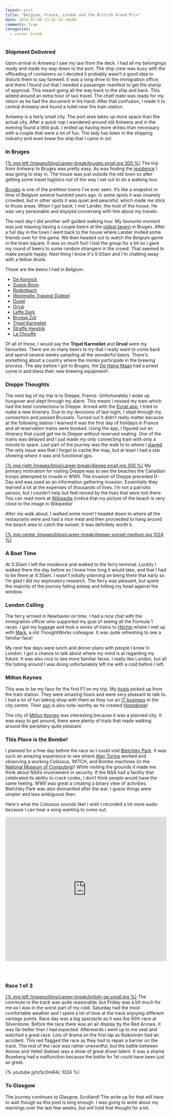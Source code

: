 ```yaml
---
layout: post
title: "Belgium, France, London and the British Grand Prix"
date: 2014-07-08 13:42:19 +0100
comments: true
categories:
  - career break
---
```

### Shipment Delivered

Upon arrival in Antwerp I saw my taxi from the deck. I had all my belongings ready and made my way down
to the port. The ship crew was busy with the offloading of containers so I decided it probably wasn’t a good idea
to disturb them to say farewell. It was a long drive to the immigration office, and there I found out that I needed
a passenger manifest to get the stamp of approval. This meant going all the way back to the ship and back. This
added around an extra hour of taxi travel. The chief mate was ready for my return as he had the document in his
hand. After that confusion, I made it to central Antwerp and found a hotel near the train station.

Antwerp is a fairly small city. The port area takes up more space than the actual city. After a quick nap I wandered
around old Antwerp and in the evening found a little pub. I ended up having more drinks than necessary with a couple
that were a lot of fun. The lady has been in the shipping industry and even knew the ship that I came in on!

### In Bruges

[{% img left /images/blog/career-break/bruges.small.jpg 300 %}](/images/blog/career-break/bruges.jpg) The trip
from Antwerp to Bruges was pretty easy. As was finding the [residence][airbnb-bruges] I was going to stay in. The house was
just outside the old town so after getting some travel logistics out of the way I set out to do a walking tour.

[Bruges](https://en.wikipedia.org/wiki/Bruges) is one of the prettiest towns I’ve ever seen. It’s like a snapshot
in time of Belgium several hundred years ago.  In some spots it was insanely crowded, but in other spots it
was quiet and peaceful, which made me stick to those areas. When I got back, I met Lander, the
host of the house. He was very personable and enjoyed conversing with him about my travels.

The next day I did another self guided walking tour. My favourite moment was just relaxing having a couple beers at the
[oldest tavern][vlissinghe] in Bruges. After a full day in the town I went back to the house where Lander invited some friends over for
the game. We then headed out to watch the Belgium game in the town square. It was so much fun! I lost the group for a
bit so I gave my round of beers to some random strangers in the crowd. That seemed to make people happy. Next thing I
know it's 5:00am and I'm chatting away with a fellow drunk.

These are the beers I had in Belgium:

* [De Koninck](http://www.dekoninck.be/en)
* [Gueze Boon](http://www.boon.be/en/our-beers/geuze-boon-old-style)
* [Rodenbach](http://www.rodenbach.be/)
* [Westmalle Trappist Dubbel](http://www.trappistwestmalle.be/en/page/dubbel.aspx)
* [Duvel](http://www.duvel.com/en-us)
* [Orval](http://www.orval.be/en/58/How-Orval-beer-is-made)
* [Leffe Dark](http://www.abbaye-de-leffe.be/the_beer/en_5_varieties_of_beer_article200.html)
* [Brugse Zot](http://www.halvemaan.be/index.php?id=15&L=2)
* [Tripel Karmeliet](http://www.bestbelgianspecialbeers.be/main_eng.html)
* [Straffe Hendrik](http://www.halvemaan.be/index.php?id=14&L=2)
* [La Chouffe](http://www.achouffe.be/en/beers#la-chouffe)

Of all of these, I would say the **Tripel Karmeliet** and **Orval** were my favourites. There are so many beers to try
that I really want to come back and spend several weeks sampling all the wonderful beers. There's something about
a country where the monks participate in the brewing process. The day before I got to Bruges, the [De Halve Maan](http://www.halvemaan.be/)
had a priest come in and bless their new brewing equipment!

[airbnb-bruges]: https://www.airbnb.co.uk/rooms/2176619
[vlissinghe]: http://fr.yelp.be/biz/caf%C3%A9-vlissinghe-brugge

### Dieppe Thoughts

The next leg of my trip is to Dieppe, France. Unfortunately I woke up hungover and slept through my alarm. This meant
I missed my train which had the best connections to Dieppe. Armed with the
[Eurail app](http://www.eurail.com/plan-your-trip/rail-planner-app), I tried to make a new itinerary.
Due to my decisions of last night, I slept through my connection and passed Brussels. Turned out it didn’t really matter
because at the following station I learned it was the first day of holidays in France and all reservation trains were booked.
Using the app, I figured out an itinerary that could get me to Dieppe without reserved seating. One of the trains was delayed
and I just made my only connecting train with only a minute to spare. Last part of the journey was the walk to to where
I [stayed][airbnb-dieppe]. The only issue was that I forgot to cache the map, but at least I had a star showing where it
was and functional gps.

[{% img right /images/blog/career-break/dieppe.small.jpg 300 %}](/images/blog/career-break/dieppe.jpg) My primary motivation
for visiting Dieppe was to see the beaches the Canadian troops attempted to invade in WWII. The
invasion of Dieppe preceded D-Day and was used as an information gathering invasion. Essentially they learned a lot at
the expenses of thousands of lives. I’m not a patriotic person, but I couldn’t help but feel moved by the lives that were lost
there. You can read more at [Wikipedia](https://en.wikipedia.org/wiki/Dieppe_Raid) (notice that my picture of the beach
is very close to the image in Wikipedia!

After my walk about, I walked some more! I headed down to where all the restaurants were and had a nice meal and then
proceeded to hang around the beach area to catch the sunset. It was definitely worth it.

[{% img center /images/blog/career-break/dieppe-sunset.medium.jpg 1024 %}](/images/blog/career-break/dieppe-sunset.jpg)

[airbnb-dieppe]: https://www.airbnb.co.uk/rooms/1157655

### A Boat Time

At 3:30am I left the residence and walked to the ferry terminal. Luckily I walked there the day before so I knew how long
it would take, and that I had to be there at 4:30am. I wasn’t initially planning on being there that early so I’m glad I did
my exploratory research. The ferry was pleasant, but spent the majority of the journey falling asleep and hitting my head against the window.

### London Calling

The ferry arrived in Newhaven on time. I had a nice chat with the immigration officer who supported my goal of seeing
all the Formula 1 races. I got my luggage and took a series of trains to [Hitchin](https://en.wikipedia.org/wiki/Hitchin) where
I met up with [Mark](https://twitter.com/zoodor), a old ThoughtWorks colleague. It was quite refreshing to see a familiar face!

My next few days were lunch and dinner plans with people I know in London. I got a chance to talk about where my mind
is at regarding my future. It was also nice to see more familiar faces. I really like London, but all the tubing around I was
doing unfortunately left me with a cold before I left.

### Milton Keynes

This was to be my face for the first F1 on my trip. My [hosts](https://www.airbnb.co.uk/rooms/1433999) picked up from the
train station. They were amazing hosts and were very pleasant to talk to. I had a lot of fun talking shop
with them as they run an [IT business](http://evidencetalks.com/en/) in the city centre.
Their [son](http://mxcl.github.io/) is also note-worthy as he created [Homebrew](http://brew.sh/)!

The city of [Milton Keynes](https://en.wikipedia.org/wiki/Milton_Keynes) was interesting because it was a planned city.
It was easy to get around, there were plenty of trails that made walking around the periphery quite pleasant.

### This Place is the Bombe!

I planned for a free day before the race so I could visit [Bletchley Park](https://en.wikipedia.org/wiki/Bletchley_Park).
It was such an amazing experience to see where
[Alan Turing](https://en.wikipedia.org/wiki/Alan_Turing) worked and observing a working Colossus, WITCH, and
Bombe machines (in the [National Museum of Computing](http://www.tnmoc.org/))! While visiting the grounds it made
me think about NSA’s involvement in security. If the NSA had a facility that celebrated its ability to crack codes, I don’t think
people would have the same feeling. WWII was great a creating a binary view of activities. Bletchley Park was also
dismantled after the war. I guess things were simpler and less ambiguous then.

Here's what the Colossus sounds like! I wish I recorded a lot more audio because I can hear a song wanting to come out.

<iframe width="100%" height="450" scrolling="no" frameborder="no"
src="https://w.soundcloud.com/player/?url=https%3A//api.soundcloud.com/tracks/157140660&amp;auto_play=false&amp;hide_related=false&amp;show_comments=true&amp;show_user=true&amp;show_reposts=false&amp;visual=true"></iframe>

### &nbsp;

### Race 1 of 3

[{% img left /images/blog/career-break/british-gp.small.jpg %}](/images/blog/career-break/british-gp.jpg) The commute to the
track was quite reasonable, but Friday was a bit much for me as I was in the worst part of my cold.
Saturday had the most comfortable weather and I spent a lot of time at the track enjoying different vantage points. Race
day was a big spectacle as it was the 50th race at Silverstone. Before the race there was an air display by the Red Arrows.
It was far better than I had expected. Afterwards I went up to me seat and watched a great race. Lots of drama on the first
lap as Raikonnen had an accident. This red flagged the race as they had to repair a barrier on the track. The rest of the
race was rather uneventful, but the battle between Alonso and Vettel (below) was a show of great driver talent. It was
a shame Roseberg had a malfunction because the battle for 1st could have been just as great.

{% youtube jyhz5c0mR4c 1024 %}

### To Glasgow

The journey continues to Glasgow, Scotland! The write up for that will have to wait though as this post is long
enough. I was going to write about my learnings over the last few weeks, but will hold that thought for a bit.

